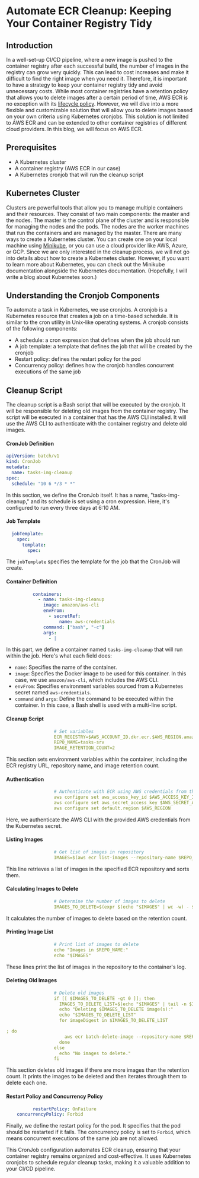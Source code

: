 # Automate ECR Cleanup: Keeping Your Container Registry Tidy

## Introduction
In a well-set-up CI/CD pipeline, where a new image is pushed to the container registry after each successful build, the number of images in the registry can grow very quickly. This can lead to cost increases and make it difficult to find the right image when you need it. Therefore, it is important to have a strategy to keep your container registry tidy and avoid unnecessary costs. While most container registries have a retention policy that allows you to delete images after a certain period of time, AWS ECR is no exception with its [lifecycle policy](https://docs.aws.amazon.com/AmazonECR/latest/userguide/LifecyclePolicies.html). However, we will dive into a more flexible and customizable solution that will allow you to delete images based on your own criteria using Kubernetes cronjobs. This solution is not limited to AWS ECR and can be extended to other container registries of different cloud providers. In this blog, we will focus on AWS ECR.

## Prerequisites
- A Kubernetes cluster
- A container registry (AWS ECR in our case)
- A Kubernetes cronjob that will run the cleanup script

## Kubernetes Cluster
Clusters are powerful tools that allow you to manage multiple containers and their resources. They consist of two main components: the master and the nodes. The master is the control plane of the cluster and is responsible for managing the nodes and the pods. The nodes are the worker machines that run the containers and are managed by the master. There are many ways to create a Kubernetes cluster. You can create one on your local machine using [Minikube](https://minikube.sigs.k8s.io/docs/start/), or you can use a cloud provider like AWS, Azure, or GCP. Since we are only interested in the cleanup process, we will not go into details about how to create a Kubernetes cluster. However, if you want to learn more about Kubernetes, you can check out the Minikube documentation alongside the Kubernetes documentation. (Hopefully, I will write a blog about Kubernetes soon.)

## Understanding the Cronjob Components
To automate a task in Kubernetes, we use cronjobs. A cronjob is a Kubernetes resource that creates a job on a time-based schedule. It is similar to the cron utility in Unix-like operating systems. A cronjob consists of the following components:
- A schedule: a cron expression that defines when the job should run
- A job template: a template that defines the job that will be created by the cronjob
- Restart policy: defines the restart policy for the pod
- Concurrency policy: defines how the cronjob handles concurrent executions of the same job

## Cleanup Script
The cleanup script is a Bash script that will be executed by the cronjob. It will be responsible for deleting old images from the container registry. The script will be executed in a container that has the AWS CLI installed. It will use the AWS CLI to authenticate with the container registry and delete old images. 

#### CronJob Definition
```yaml
apiVersion: batch/v1
kind: CronJob
metadata:
  name: tasks-img-cleanup
spec:
  schedule: "10 6 */3 * *"
```

In this section, we define the CronJob itself. It has a name, "tasks-img-cleanup," and its schedule is set using a cron expression. Here, it's configured to run every three days at 6:10 AM.

#### Job Template
```yaml
  jobTemplate:
    spec:
      template:
        spec:
```

The `jobTemplate` specifies the template for the job that the CronJob will create.

#### Container Definition
```yaml
          containers:
            - name: tasks-img-cleanup
              image: amazon/aws-cli
              envFrom:
                - secretRef:
                    name: aws-credentials
              command: ["bash", "-c"]
              args:
                - |
```

In this part, we define a container named `tasks-img-cleanup` that will run within the job. Here's what each field does:

- `name`: Specifies the name of the container.
- `image`: Specifies the Docker image to be used for this container. In this case, we use `amazon/aws-cli`, which includes the AWS CLI.
- `envFrom`: Specifies environment variables sourced from a Kubernetes secret named `aws-credentials`.
- `command` and `args`: Define the command to be executed within the container. In this case, a Bash shell is used with a multi-line script.

#### Cleanup Script
```yaml
                  # Set variables
                  ECR_REGISTRY=$AWS_ACCOUNT_ID.dkr.ecr.$AWS_REGION.amazonaws.com
                  REPO_NAME=tasks-srv
                  IMAGE_RETENTION_COUNT=2
```

This section sets environment variables within the container, including the ECR registry URL, repository name, and image retention count.

#### Authentication
```yaml
                  # Authenticate with ECR using AWS credentials from the secret
                  aws configure set aws_access_key_id $AWS_ACCESS_KEY_ID
                  aws configure set aws_secret_access_key $AWS_SECRET_ACCESS_KEY
                  aws configure set default.region $AWS_REGION
```

Here, we authenticate the AWS CLI with the provided AWS credentials from the Kubernetes secret.

#### Listing Images
```yaml
                  # Get list of images in repository
                  IMAGES=$(aws ecr list-images --repository-name $REPO_NAME --region $AWS_REGION --query 'imageIds[].imageDigest' --output text | sort)
```

This line retrieves a list of images in the specified ECR repository and sorts them.

#### Calculating Images to Delete
```yaml
                  # Determine the number of images to delete
                  IMAGES_TO_DELETE=$(expr $(echo "$IMAGES" | wc -w) - $IMAGE_RETENTION_COUNT)
```

It calculates the number of images to delete based on the retention count.

#### Printing Image List
```yaml
                  # Print list of images to delete
                  echo "Images in $REPO_NAME:"
                  echo "$IMAGES"
```

These lines print the list of images in the repository to the container's log.

#### Deleting Old Images
```yaml
                  # Delete old images
                  if [[ $IMAGES_TO_DELETE -gt 0 ]]; then
                    IMAGES_TO_DELETE_LIST=$(echo "$IMAGES" | tail -n $IMAGES_TO_DELETE)
                    echo "Deleting $IMAGES_TO_DELETE image(s):"
                    echo "$IMAGES_TO_DELETE_LIST"
                    for imageDigest in $IMAGES_TO_DELETE_LIST

; do
                      aws ecr batch-delete-image --repository-name $REPO_NAME --region $AWS_REGION --image-ids imageDigest=$imageDigest
                    done
                  else
                    echo "No images to delete."
                  fi
```

This section deletes old images if there are more images than the retention count. It prints the images to be deleted and then iterates through them to delete each one.

#### Restart Policy and Concurrency Policy
```yaml
          restartPolicy: OnFailure
    concurrencyPolicy: Forbid
```

Finally, we define the restart policy for the pod. It specifies that the pod should be restarted if it fails. The concurrency policy is set to `Forbid`, which means concurrent executions of the same job are not allowed.

This CronJob configuration automates ECR cleanup, ensuring that your container registry remains organized and cost-effective. It uses Kubernetes cronjobs to schedule regular cleanup tasks, making it a valuable addition to your CI/CD pipeline.



